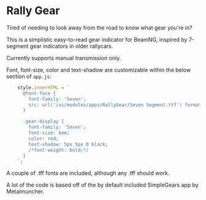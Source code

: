 # Rally Gear

Tired of needing to look away from the road to know what gear you're in?

This is a simplistic easy-to-read gear indicator for BeamNG, inspired by 7-segment gear indicators in older rallycars.

Currently supports manual transmission only.

Font, font-size, color and text-shadow are customizable within the below section of `app.js`:

```Javascript
    style.innerHTML = `
      @font-face {
        font-family: 'Seven';
        src: url('/ui/modules/apps/RallyGear/Seven Segment.ttf') format('truetype');
      }

      .gear-display {
        font-family: 'Seven';
        font-size: 6em;
        color: red;
        text-shadow: 5px 5px 0 black;
        /*font-weight: bold;*/
      }
    `;
```

A couple of .tff fonts are included, although any .tff should work.

A lot of the code is based off of the by default included SimpleGears app by Metalmuncher.
